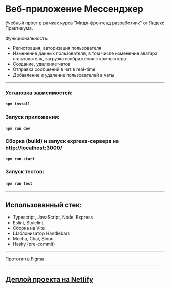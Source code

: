 # Веб-приложение Мессенджер

Учебный проет в рамках курса "Мидл-фронтенд разработчик" от Яндекс Практикума.

Функциональность:

* Регистрация, авторизация пользователя
* Изменение данных пользователя, в том числе изменение аватара пользователя, загрузка изображения с компьютера
* Создание, удаление чатов
* Отправка сообщений в чат в real-time
* Добавление и удаление пользователей в чаты

---

### Установка зависимостей:

#### `npm install`

### Запуск приложения:

#### `npm run dev`

### Cборка (build) и запуск express-сервера на <a>http://localhost:3000/</a>

#### `npm run start`

### Запуск тестов:

#### `npm run test`

---

## Использованный стек:

* Typescript, JavaScript, Node, Express
* Eslint, Stylelint
* Сборка на Vite
* Шаблонизатор Handlebars
* Mocha, Chai, Sinon
* Hasky (pre-commit)

---

[Прототип в Figma](https://www.figma.com/file/m9CopBL745XnJLrASmYZ15/chat-messanger?type=design&node-id=0%3A1&t=4RyvUAmKzCw0SXhm-1)

---

## [Деплой проекта на Netlify](https://celebrated-choux-312fa4.netlify.app)

